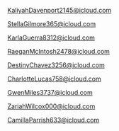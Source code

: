 KaliyahDavenport2145@icloud.com

StellaGilmore365@icloud.com

KarlaGuerra8312@icloud.com

RaeganMcIntosh2478@icloud.com

DestinyChavez3256@icloud.com

CharlotteLucas758@icloud.com

GwenMiles3737@icloud.com

ZariahWilcox000@icloud.com

CamillaParrish633@icloud.com
